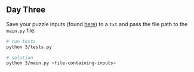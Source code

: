 ## Day Three

Save your puzzle inputs (found [here](https://adventofcode.com/2019/day/3/input)) to a `txt` and pass the file path to the `main.py` file.

```sh
# run tests
python 3/tests.py

# solution
python 3/main.py <file-containing-inputs>
```
